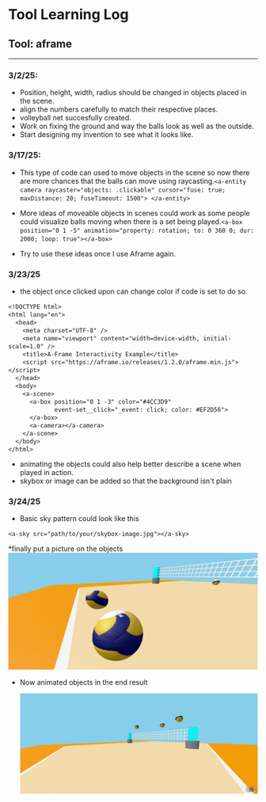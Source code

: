 # Tool Learning Log

## Tool: **aframe**

---

### 3/2/25:
* Position, height, width, radius should be changed in objects placed in the scene.
* align the numbers carefully to match their respective places.
* volleyball net succesfully created.
* Work on fixing the ground and way the balls look as well as the outside.
* Start designing my invention to see what it looks like.

### 3/17/25:
* This type of code can used to move objects in the scene so now there are more chances that the balls can move using raycasting.`<a-entity camera raycaster="objects: .clickable" cursor="fuse: true; maxDistance: 20; fuseTimeout: 1500">
</a-entity>`

* More ideas of moveable objects in scenes could work as some people could visualize balls moving when there is a set being played.`<a-box position="0 1 -5" animation="property: rotation; to: 0 360 0; dur: 2000; loop: true"></a-box>
`

* Try to use these ideas once I use Aframe again.

### 3/23/25

* the object once clicked upon can change color if code is set to do so.
```
<!DOCTYPE html>
<html lang="en">
  <head>
    <meta charset="UTF-8" />
    <meta name="viewport" content="width=device-width, initial-scale=1.0" />
    <title>A-Frame Interactivity Example</title>
    <script src="https://aframe.io/releases/1.2.0/aframe.min.js"></script>
  </head>
  <body>
    <a-scene>
      <a-box position="0 1 -3" color="#4CC3D9"
             event-set__click="_event: click; color: #EF2D56">
      </a-box>
      <a-camera></a-camera>
    </a-scene>
  </body>
</html>
```
* animating the objects could also help better describe a scene when played in action.
* skybox or image can be added so that the background isn't plain



### 3/24/25

* Basic sky pattern could look like this
```
<a-sky src="path/to/your/skybox-image.jpg"></a-sky>
```

*finally put a picture on the objects
<img src="bally.jpg">

* Now animated objects in the end result

  <img src="balls.jpg">
<!--
* Links you used today (websites, videos, etc)
* Things you tried, progress you made, etc
* Challenges, a-ha moments, etc
* Questions you still have
* What you're going to try next
-->
